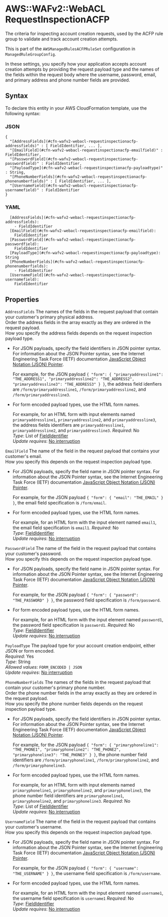 # AWS::WAFv2::WebACL RequestInspectionACFP<a name="aws-properties-wafv2-webacl-requestinspectionacfp"></a>

The criteria for inspecting account creation requests, used by the ACFP rule group to validate and track account creation attempts\. 

This is part of the `AWSManagedRulesACFPRuleSet` configuration in `ManagedRuleGroupConfig`\.

In these settings, you specify how your application accepts account creation attempts by providing the request payload type and the names of the fields within the request body where the username, password, email, and primary address and phone number fields are provided\. 

## Syntax<a name="aws-properties-wafv2-webacl-requestinspectionacfp-syntax"></a>

To declare this entity in your AWS CloudFormation template, use the following syntax:

### JSON<a name="aws-properties-wafv2-webacl-requestinspectionacfp-syntax.json"></a>

```
{
  "[AddressFields](#cfn-wafv2-webacl-requestinspectionacfp-addressfields)" : [ FieldIdentifier, ... ],
  "[EmailField](#cfn-wafv2-webacl-requestinspectionacfp-emailfield)" : FieldIdentifier,
  "[PasswordField](#cfn-wafv2-webacl-requestinspectionacfp-passwordfield)" : FieldIdentifier,
  "[PayloadType](#cfn-wafv2-webacl-requestinspectionacfp-payloadtype)" : String,
  "[PhoneNumberFields](#cfn-wafv2-webacl-requestinspectionacfp-phonenumberfields)" : [ FieldIdentifier, ... ],
  "[UsernameField](#cfn-wafv2-webacl-requestinspectionacfp-usernamefield)" : FieldIdentifier
}
```

### YAML<a name="aws-properties-wafv2-webacl-requestinspectionacfp-syntax.yaml"></a>

```
  [AddressFields](#cfn-wafv2-webacl-requestinspectionacfp-addressfields): 
    - FieldIdentifier
  [EmailField](#cfn-wafv2-webacl-requestinspectionacfp-emailfield): 
    FieldIdentifier
  [PasswordField](#cfn-wafv2-webacl-requestinspectionacfp-passwordfield): 
    FieldIdentifier
  [PayloadType](#cfn-wafv2-webacl-requestinspectionacfp-payloadtype): String
  [PhoneNumberFields](#cfn-wafv2-webacl-requestinspectionacfp-phonenumberfields): 
    - FieldIdentifier
  [UsernameField](#cfn-wafv2-webacl-requestinspectionacfp-usernamefield): 
    FieldIdentifier
```

## Properties<a name="aws-properties-wafv2-webacl-requestinspectionacfp-properties"></a>

`AddressFields`  <a name="cfn-wafv2-webacl-requestinspectionacfp-addressfields"></a>
The names of the fields in the request payload that contain your customer's primary physical address\.   
Order the address fields in the array exactly as they are ordered in the request payload\.   
How you specify the address fields depends on the request inspection payload type\.  
+ For JSON payloads, specify the field identifiers in JSON pointer syntax\. For information about the JSON Pointer syntax, see the Internet Engineering Task Force \(IETF\) documentation [JavaScript Object Notation \(JSON\) Pointer](https://tools.ietf.org/html/rfc6901)\. 

  For example, for the JSON payload `{ "form": { "primaryaddressline1": "THE_ADDRESS1", "primaryaddressline2": "THE_ADDRESS2", "primaryaddressline3": "THE_ADDRESS3" } }`, the address field idenfiers are `/form/primaryaddressline1`, `/form/primaryaddressline2`, and `/form/primaryaddressline3`\.
+ For form encoded payload types, use the HTML form names\.

  For example, for an HTML form with input elements named `primaryaddressline1`, `primaryaddressline2`, and `primaryaddressline3`, the address fields identifiers are `primaryaddressline1`, `primaryaddressline2`, and `primaryaddressline3`\. 
*Required*: No  
*Type*: List of [FieldIdentifier](aws-properties-wafv2-webacl-fieldidentifier.md)  
*Update requires*: [No interruption](https://docs.aws.amazon.com/AWSCloudFormation/latest/UserGuide/using-cfn-updating-stacks-update-behaviors.html#update-no-interrupt)

`EmailField`  <a name="cfn-wafv2-webacl-requestinspectionacfp-emailfield"></a>
The name of the field in the request payload that contains your customer's email\.   
How you specify this depends on the request inspection payload type\.  
+ For JSON payloads, specify the field name in JSON pointer syntax\. For information about the JSON Pointer syntax, see the Internet Engineering Task Force \(IETF\) documentation [JavaScript Object Notation \(JSON\) Pointer](https://tools.ietf.org/html/rfc6901)\. 

  For example, for the JSON payload `{ "form": { "email": "THE_EMAIL" } }`, the email field specification is `/form/email`\.
+ For form encoded payload types, use the HTML form names\.

  For example, for an HTML form with the input element named `email1`, the email field specification is `email1`\.
*Required*: No  
*Type*: [FieldIdentifier](aws-properties-wafv2-webacl-fieldidentifier.md)  
*Update requires*: [No interruption](https://docs.aws.amazon.com/AWSCloudFormation/latest/UserGuide/using-cfn-updating-stacks-update-behaviors.html#update-no-interrupt)

`PasswordField`  <a name="cfn-wafv2-webacl-requestinspectionacfp-passwordfield"></a>
The name of the field in the request payload that contains your customer's password\.   
How you specify this depends on the request inspection payload type\.  
+ For JSON payloads, specify the field name in JSON pointer syntax\. For information about the JSON Pointer syntax, see the Internet Engineering Task Force \(IETF\) documentation [JavaScript Object Notation \(JSON\) Pointer](https://tools.ietf.org/html/rfc6901)\. 

  For example, for the JSON payload `{ "form": { "password": "THE_PASSWORD" } }`, the password field specification is `/form/password`\.
+ For form encoded payload types, use the HTML form names\.

  For example, for an HTML form with the input element named `password1`, the password field specification is `password1`\.
*Required*: No  
*Type*: [FieldIdentifier](aws-properties-wafv2-webacl-fieldidentifier.md)  
*Update requires*: [No interruption](https://docs.aws.amazon.com/AWSCloudFormation/latest/UserGuide/using-cfn-updating-stacks-update-behaviors.html#update-no-interrupt)

`PayloadType`  <a name="cfn-wafv2-webacl-requestinspectionacfp-payloadtype"></a>
The payload type for your account creation endpoint, either JSON or form encoded\.  
*Required*: Yes  
*Type*: String  
*Allowed values*: `FORM_ENCODED | JSON`  
*Update requires*: [No interruption](https://docs.aws.amazon.com/AWSCloudFormation/latest/UserGuide/using-cfn-updating-stacks-update-behaviors.html#update-no-interrupt)

`PhoneNumberFields`  <a name="cfn-wafv2-webacl-requestinspectionacfp-phonenumberfields"></a>
The names of the fields in the request payload that contain your customer's primary phone number\.   
Order the phone number fields in the array exactly as they are ordered in the request payload\.   
How you specify the phone number fields depends on the request inspection payload type\.  
+ For JSON payloads, specify the field identifiers in JSON pointer syntax\. For information about the JSON Pointer syntax, see the Internet Engineering Task Force \(IETF\) documentation [JavaScript Object Notation \(JSON\) Pointer](https://tools.ietf.org/html/rfc6901)\. 

  For example, for the JSON payload `{ "form": { "primaryphoneline1": "THE_PHONE1", "primaryphoneline2": "THE_PHONE2", "primaryphoneline3": "THE_PHONE3" } }`, the phone number field identifiers are `/form/primaryphoneline1`, `/form/primaryphoneline2`, and `/form/primaryphoneline3`\.
+ For form encoded payload types, use the HTML form names\.

  For example, for an HTML form with input elements named `primaryphoneline1`, `primaryphoneline2`, and `primaryphoneline3`, the phone number field identifiers are `primaryphoneline1`, `primaryphoneline2`, and `primaryphoneline3`\. 
*Required*: No  
*Type*: List of [FieldIdentifier](aws-properties-wafv2-webacl-fieldidentifier.md)  
*Update requires*: [No interruption](https://docs.aws.amazon.com/AWSCloudFormation/latest/UserGuide/using-cfn-updating-stacks-update-behaviors.html#update-no-interrupt)

`UsernameField`  <a name="cfn-wafv2-webacl-requestinspectionacfp-usernamefield"></a>
The name of the field in the request payload that contains your customer's username\.   
How you specify this depends on the request inspection payload type\.  
+ For JSON payloads, specify the field name in JSON pointer syntax\. For information about the JSON Pointer syntax, see the Internet Engineering Task Force \(IETF\) documentation [JavaScript Object Notation \(JSON\) Pointer](https://tools.ietf.org/html/rfc6901)\. 

  For example, for the JSON payload `{ "form": { "username": "THE_USERNAME" } }`, the username field specification is `/form/username`\. 
+ For form encoded payload types, use the HTML form names\.

  For example, for an HTML form with the input element named `username1`, the username field specification is `username1` 
*Required*: No  
*Type*: [FieldIdentifier](aws-properties-wafv2-webacl-fieldidentifier.md)  
*Update requires*: [No interruption](https://docs.aws.amazon.com/AWSCloudFormation/latest/UserGuide/using-cfn-updating-stacks-update-behaviors.html#update-no-interrupt)